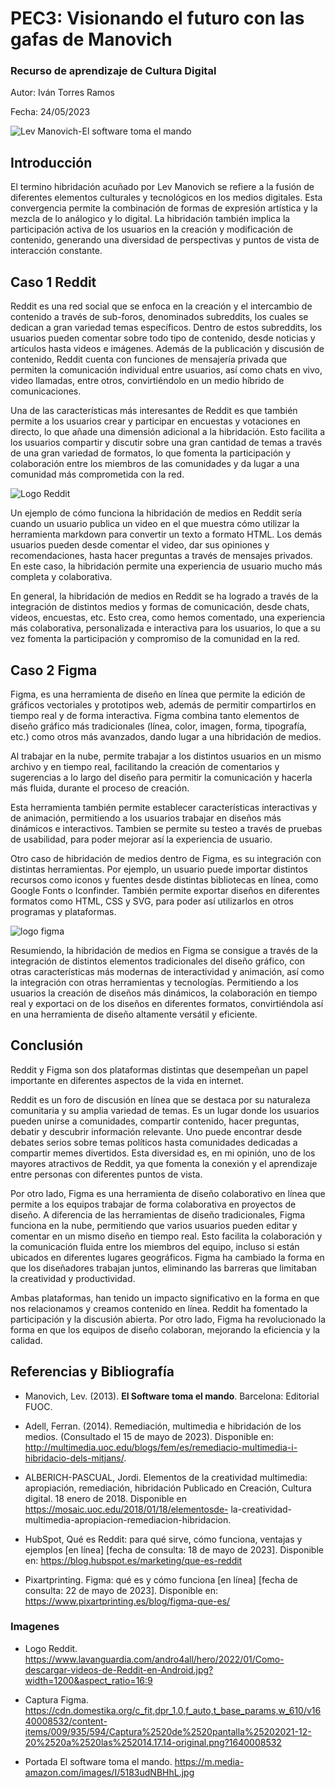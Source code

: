 # PEC3: Visionando el futuro con las gafas de Manovich 

### Recurso de aprendizaje de Cultura Digital 


Autor: Iván Torres Ramos


Fecha: 24/05/2023

![Lev Manovich-El software toma el mando](https://m.media-amazon.com/images/I/5183udNBHhL.jpg)

## Introducción 

El termino hibridación acuñado por Lev Manovich se refiere a la fusión de diferentes elementos culturales y tecnológicos en los medios digitales. Esta convergencia permite la combinación de formas de expresión artística y la mezcla de lo análogico y lo digital. La hibridación también implica la participación activa de los usuarios en la creación y modificación de contenido, generando una diversidad de perspectivas y puntos de vista de interacción constante.


## Caso 1 Reddit

Reddit es una red social que se enfoca en la creación y el intercambio de contenido a través de sub-foros, denominados subreddits, los cuales se dedican a gran variedad temas específicos. Dentro de estos subreddits, los usuarios pueden comentar sobre todo tipo de contenido, desde noticias y artículos hasta videos e imágenes. Además de la publicación y discusión de contenido, Reddit cuenta con funciones de mensajería privada que permiten la comunicación individual entre usuarios, así como chats en vivo, video llamadas, entre otros, convirtiéndolo en un medio híbrido de comunicaciones.

Una de las características más interesantes de Reddit es que también permite a los usuarios crear y participar en encuestas y votaciones en directo, lo que añade una dimensión adicional a la hibridación. Esto facilita a los usuarios compartir y discutir sobre una gran cantidad de temas a través de una gran variedad de formatos, lo que fomenta la participación y colaboración entre los miembros de las comunidades y da lugar a una comunidad más comprometida con la red.

![Logo Reddit](https://www.lavanguardia.com/andro4all/hero/2022/01/Como-descargar-videos-de-Reddit-en-Android.jpg?width=1200&aspect_ratio=16:9)

Un ejemplo de cómo funciona la hibridación de medios en Reddit sería cuando un usuario publica un video en el que muestra cómo utilizar la herramienta markdown para convertir un texto a formato HTML. Los demás usuarios pueden desde comentar el video, dar sus opiniones y recomendaciones, hasta hacer preguntas a través de mensajes privados. En este caso, la hibridación permite una experiencia de usuario mucho más completa y colaborativa.

En general, la hibridación de medios en Reddit se ha logrado a través de la integración de distintos medios y formas de comunicación, desde chats, videos, encuestas, etc. Esto crea, como hemos comentado, una experiencia más colaborativa, personalizada e interactiva para los usuarios, lo que a su vez fomenta la participación y compromiso de la comunidad en la red.


## Caso 2 Figma

Figma, es una herramienta de diseño en línea que permite la edición de gráficos vectoriales y prototipos web, además de permitir compartirlos en tiempo real y de forma interactiva. Figma combina tanto elementos de diseño gráfico más tradicionales (línea, color, imagen, forma, tipografía, etc.) como otros más avanzados, dando lugar a una hibridación de medios.

Al trabajar en la nube, permite trabajar a los distintos usuarios en un mismo archivo y en tiempo real, facilitando la creación de comentarios y sugerencias a lo largo del diseño para permitir la comunicación y hacerla más fluida, durante el proceso de creación.

Esta herramienta también permite establecer características interactivas y de animación, permitiendo a los usuarios trabajar en diseños más dinámicos e interactivos. Tambien se permite su testeo a través de pruebas de usabilidad, para poder mejorar así la experiencia de usuario.

Otro caso de hibridación de medios dentro de Figma, es su integración con distintas herramientas. Por ejemplo, un usuario puede importar distintos recursos como iconos y fuentes desde distintas bibliotecas en línea, como Google Fonts o Iconfinder.
También permite exportar diseños en diferentes formatos como HTML, CSS y SVG, para poder así utilizarlos en otros programas y plataformas.

![logo figma](https://cdn.domestika.org/c_fit,dpr_1.0,f_auto,t_base_params,w_610/v1640008532/content-items/009/935/594/Captura%2520de%2520pantalla%25202021-12-20%2520a%2520las%252014.17.14-original.png?1640008532)

Resumiendo, la hibridación de medios en Figma se consigue a través de la integración de distintos elementos tradicionales del diseño gráfico, con otras características más modernas de interactividad y animación, así como la integración con otras herramientas y tecnologías. Permitiendo a los usuarios la creación de diseños más dinámicos, la colaboración en tiempo real y exportaci
on de los diseños en diferentes formatos, convirtiéndola así  en una herramienta de diseño altamente versátil y eficiente.

## Conclusión

Reddit y Figma son dos plataformas distintas que desempeñan un papel importante en diferentes aspectos de la vida en internet.

Reddit es un foro de discusión en línea que se destaca por su naturaleza comunitaria y su amplia variedad de temas. Es un lugar donde los usuarios pueden unirse a comunidades, compartir contenido, hacer preguntas, debatir y descubrir información relevante. Uno puede encontrar desde debates serios sobre temas políticos hasta comunidades dedicadas a compartir memes divertidos. Esta diversidad es, en mi opinión, uno de los mayores atractivos de Reddit, ya que fomenta la conexión y el aprendizaje entre personas con diferentes puntos de vista.

Por otro lado, Figma es una herramienta de diseño colaborativo en línea que permite a los equipos trabajar de forma colaborativa en proyectos de diseño. A diferencia de las herramientas de diseño tradicionales, Figma funciona en la nube, permitiendo que varios usuarios pueden editar y comentar en un mismo diseño en tiempo real. Esto facilita la colaboración y la comunicación fluida entre los miembros del equipo, incluso si están ubicados en diferentes lugares geográficos. Figma ha cambiado la forma en que los diseñadores trabajan juntos, eliminando las barreras que limitaban la creatividad y productividad.

Ambas plataformas, han tenido un impacto significativo en la forma en que nos relacionamos y creamos contenido en línea. Reddit ha fomentado la participación y la discusión abierta. Por otro lado, Figma ha revolucionado la forma en que los equipos de diseño colaboran, mejorando la eficiencia y la calidad.


## Referencias y Bibliografía

* Manovich, Lev. (2013). **El Software toma el mando**. Barcelona: Editorial FUOC. 
  
* Adell, Ferran. (2014). Remediación, multimedia e hibridación de los medios. (Consultado el 15 de mayo de 2023). Disponible en: http://multimedia.uoc.edu/blogs/fem/es/remediacio-multimedia-i-hibridacio-dels-mitjans/.

* ALBERICH-PASCUAL, Jordi. Elementos de la creatividad multimedia:
apropiación, remediación, hibridación Publicado en Creación, Cultura digital. 18
enero de 2018. Disponible en https://mosaic.uoc.edu/2018/01/18/elementosde-
la-creatividad-multimedia-apropiacion-remediacion-hibridacion.
  
* HubSpot, Qué es Reddit: para qué sirve, cómo funciona, ventajas y ejemplos 
[en línea] [fecha de consulta: 18 de mayo de 2023]. Disponible en: 
https://blog.hubspot.es/marketing/que-es-reddit

* Pixartprinting. Figma: qué es y cómo funciona [en línea] [fecha de consulta: 22 de mayo de 2023]. Disponible en: https://www.pixartprinting.es/blog/figma-que-es/

### Imagenes

* Logo Reddit. https://www.lavanguardia.com/andro4all/hero/2022/01/Como-descargar-videos-de-Reddit-en-Android.jpg?width=1200&aspect_ratio=16:9

* Captura Figma. https://cdn.domestika.org/c_fit,dpr_1.0,f_auto,t_base_params,w_610/v1640008532/content-items/009/935/594/Captura%2520de%2520pantalla%25202021-12-20%2520a%2520las%252014.17.14-original.png?1640008532

* Portada El software toma el mando. https://m.media-amazon.com/images/I/5183udNBHhL.jpg
 
